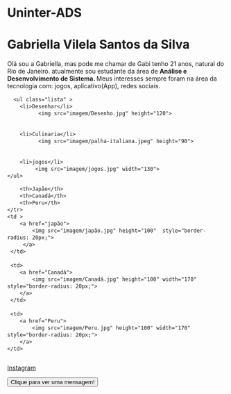 # Uninter-ADS<!DOCTYPE html>
<html lang="en">
<head>
    <meta charset="UTF-8">
    <meta name="viewport" content="width=device-width, initial-scale=1.0">
    <title>Document</title>
    <link rel="stylesheet" href="estilo.css">
</head>
<body class="pagina">
    <h1 class="titulo">Gabriella Vilela Santos da Silva</h1>
    <p class="paragrafo">Olá sou a Gabriella, mas pode me chamar de Gabi tenho 21 anos, natural do Rio de Janeiro. atualmente sou estudante da 
      área de <b>Análise e Desenvolvimento de Sistema. </b> Meus interesses sempre foram na área da tecnologia com: jogos, aplicativo(App), redes sociais.</p>
   
      <ul class="lista" >
        <li>Desenhar</li>
              <img src="imagem/Desenho.jpg" height="120">
        

        <li>Culinaria</li>
              <img src="imagem/palha-italiana.jpeg" height="90"> 
        

        <li>jogos</li>
             <img src="imagem/jogos.jpg" width="130">
    </ul>


   <table class="tabela">
    <tr class="país">

        <th>Japão</th>
        <th>Canadá</th>
        <th>Peru</th>
    </tr>
    <td > 
        <a href="japão">
            <img src="imagem/japão.jpg" height="100"  style="border-radius: 20px;"> 
         </a>
     </td>
   
     <td>
        <a href="Canadá">
            <img src="imagem/Canadá.jpg" height="100" width="170" style="border-radius: 20px;">
        </a>
     </td>
        
     <td>
        <a href="Peru">
            <img src="imagem/Peru.jpg" height="100" width="170" style="border-radius: 20px;">
        </a>
    </td>
   </table>
   
   <a class="Instagram" href="https://www.instagram.com/gabriella__vilela/">Instagram</a>
      
   <button id="botao">Clique para ver uma mensagem!</button>
   <script src="script.js"></script>
</body>
</html>
